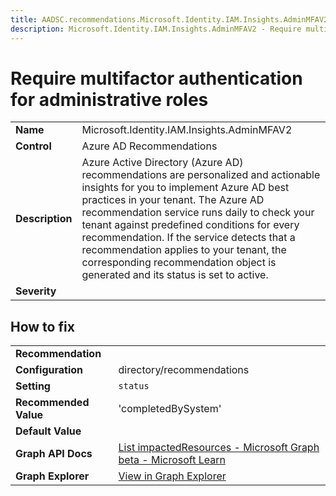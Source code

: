 ```yaml
---
title: AADSC.recommendations.Microsoft.Identity.IAM.Insights.AdminMFAV2
description: Microsoft.Identity.IAM.Insights.AdminMFAV2 - Require multifactor authentication for administrative roles
---
```


# Require multifactor authentication for administrative roles



| | |
|-|-|
| **Name** | Microsoft.Identity.IAM.Insights.AdminMFAV2 |
| **Control** | Azure AD Recommendations |
| **Description** | Azure Active Directory (Azure AD) recommendations are personalized and actionable insights for you to implement Azure AD best practices in your tenant. The Azure AD recommendation service runs daily to check your tenant against predefined conditions for every recommendation. If the service detects that a recommendation applies to your tenant, the corresponding recommendation object is generated and its status is set to active. |
| **Severity** |  |

## How to fix
| | |
|-|-|
| **Recommendation** |  |
| **Configuration** | directory/recommendations |
| **Setting** | `status` |
| **Recommended Value** | 'completedBySystem' |
| **Default Value** |  |
| **Graph API Docs** | [List impactedResources - Microsoft Graph beta - Microsoft Learn](https://learn.microsoft.com/en-us/graph/api/recommendation-list-impactedresources) |
| **Graph Explorer** | [View in Graph Explorer](https://developer.microsoft.com/en-us/graph/graph-explorer?request=directory/recommendations&method=GET&version=beta&GraphUrl=https://graph.microsoft.com) |



